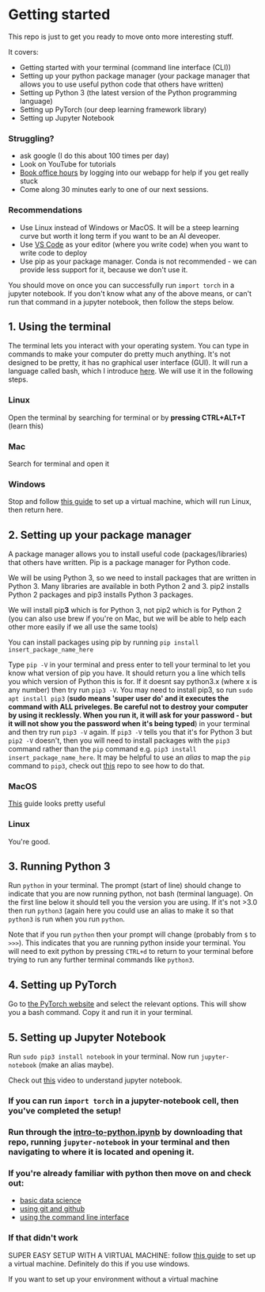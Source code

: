 # Getting started

This repo is just to get you ready to move onto more interesting stuff.

It covers:
- Getting started with your terminal (command line interface (CLI))
- Setting up your python package manager (your package manager that allows you to use useful python code that others have written)
- Setting up Python 3 (the latest version of the Python programming language)
- Setting up PyTorch (our deep learning framework library)
- Setting up Jupyter Notebook

### Struggling?
- ask google (I do this about 100 times per day)
- Look on YouTube for tutorials 
- [Book office hours](https://theaicore.com/app) by logging into our webapp for help if you get really stuck
- Come along 30 minutes early to one of our next sessions.

### Recommendations
- Use Linux instead of Windows or MacOS. It will be a steep learning curve but worth it long term if you want to be an AI deveoper.
- Use [VS Code](https://code.visualstudio.com/download) as your editor (where you write code) when you want to write code to deploy
- Use pip as your package manager. Conda is not recommended - we can provide less support for it, because we don't use it.

You should move on once you can successfully run `import torch` in a jupyter notebook. If you don't know what any of the above means, or can't run that command in a jupyter notebook, then follow the steps below.

## 1. Using the terminal
The terminal lets you interact with your operating system. You can type in commands to make your computer do pretty much anything. It's not designed to be pretty,  it has no graphical user interface (GUI). It will run a language called bash, which I introduce [here](https://github.com/life-efficient/Academy-of-AI/blob/master/theCLI.ipynb). We will use it in the following steps.

### Linux
Open the terminal by searching for terminal or by **pressing CTRL+ALT+T** (learn this)

### Mac
Search for terminal and open it

### Windows
Stop and follow [this guide](https://github.com/AI-Core/Getting-Started/blob/master/Setting%20up%20a%20Virtual%20Machine%20(VM).md) to set up a virtual machine, which will run Linux, then return here.

## 2. Setting up your package manager

A package manager allows you to install useful code (packages/libraries) that others have written. Pip is a package manager for Python code.

We will be using Python 3, so we need to install packages that are written in Python 3. Many libraries are available in both Python 2 and 3. pip2 installs Python 2 packages and pip3 installs Python 3 packages.

We will install pip**3** which is for Python 3, not pip2 which is for Python 2 (you can also use brew if you're on Mac, but we will be able to help each other more easily if we all use the same tools)

You can install packages using pip by running `pip install insert_package_name_here`

Type `pip -V` in your terminal and press enter to tell your terminal to let you know what version of pip you have. It should return you a line which tells you which version of Python this is for. If it doesnt say python3.x (where x is any number) then try run `pip3 -V`. You may need to install pip3, so run `sudo apt install pip3` (**sudo means 'super user do' and it executes the command with ALL priveleges. Be careful not to destroy your computer by using it recklessly. When you run it, it will ask for your password - but it will not show you the password when it's being typed**) in your terminal and then try run `pip3 -V` again. If `pip3 -V` tells you that it's for Python 3 but `pip2 -V` doesn't, then you will need to install packages with the `pip3` command rather than the `pip` command e.g. `pip3 install insert_package_name_here`. It may be helpful to use an *alias* to map the `pip` command to `pip3`, check out [this](https://github.com/life-efficient/Academy-of-AI/blob/master/theCLI.ipynb) repo to see how to do that.

### MacOS
[This](https://www.youtube.com/watch?v=W3k8_8ahsyg) guide looks pretty useful

### Linux
You're good.

## 3. Running Python 3

Run `python` in your terminal. The prompt (start of line) should change to indicate that you are now running python, not bash (terminal language). On the first line below it should tell you the version you are using. If it's not >3.0 then run `python3` (again here you could use an alias to make it so that `python3` is run when you run `python`. 

Note that if you run `python` then your prompt will change (probably from `$` to `>>>`). This indicates that you are running python inside your terminal. You will need to exit python by pressing `CTRL+d` to return to your terminal before trying to run any further terminal commands like `python3`.

## 4. Setting up PyTorch

Go to [the PyTorch website](https://pytorch.org/get-started/locally/) and select the relevant options. This will show you a bash command. Copy it and run it in your terminal.

## 5. Setting up Jupyter Notebook
Run `sudo pip3 install notebook` in your terminal. Now run `jupyter-notebook` (make an alias maybe).

Check out [this](https://www.youtube.com/watch?v=jZ952vChhuI) video to understand jupyter notebook.

### If you can run `import torch` in a jupyter-notebook cell, then you've completed the setup! 

### Run through the [intro-to-python.ipynb](https://github.com/AI-core/basic-python) by downloading that repo, running `jupyter-notebook` in your terminal and then navigating to where it is located and opening it. 

### If you're already familiar with python then move on and check out:
- [basic data science](https://github.com/AI-core/basic-data-science/blob/master/README.md)
- [using git and github](https://github.com/life-efficient/Academy-of-AI/blob/master/Git%20and%20GitHub.ipynb)
- [using the command line interface](https://github.com/life-efficient/Academy-of-AI/blob/master/theCLI.ipynb)

### If that didn't work
SUPER EASY SETUP WITH A VIRTUAL MACHINE: follow [this guide](https://github.com/AI-Core/Getting-Started/blob/master/Setting%20up%20a%20Virtual%20Machine%20(VM).md) to set up a virtual machine. Definitely do this if you use windows.

If you want to set up your environment without a virtual machine
